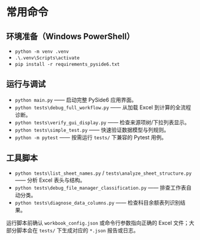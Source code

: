# 常用命令
## 环境准备（Windows PowerShell）
- `python -m venv .venv`
- `.\.venv\Scripts\activate`
- `pip install -r requirements_pyside6.txt`

## 运行与调试
- `python main.py` —— 启动完整 PySide6 应用界面。
- `python tests\debug_full_workflow.py` —— 从加载 Excel 到计算的全流程诊断。
- `python tests\verify_gui_display.py` —— 检查来源项树/下拉列表显示。
- `python tests\simple_test.py` —— 快速验证数据模型与列规则。
- `python -m pytest` —— 按需运行 `tests/` 下兼容的 Pytest 用例。

## 工具脚本
- `python tests\list_sheet_names.py` / `tests\analyze_sheet_structure.py` —— 分析 Excel 表头与结构。
- `python tests\debug_file_manager_classification.py` —— 排查工作表自动分类。
- `python tests\diagnose_data_columns.py` —— 检查科目余额表列识别结果。

运行脚本前确认 `workbook_config.json` 或命令行参数指向正确的 Excel 文件；大部分脚本会在 `tests/` 下生成对应的 `*.json` 报告或日志。